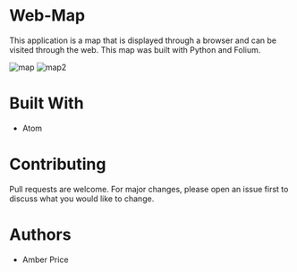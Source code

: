 # Web-Map
This application is a map that is displayed through a browser and can be visited through the web. This map was built with Python and Folium.

![map](https://i.ibb.co/s2vQGZN/map.png)
![map2](https://i.ibb.co/p0FtCfY/map2.png)

# Built With
* Atom
# Contributing
Pull requests are welcome. For major changes, please open an issue first to discuss what you would like to change.
# Authors
* Amber Price
